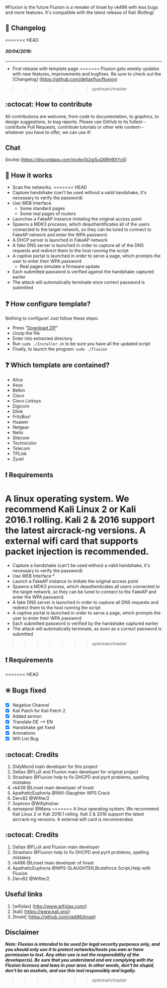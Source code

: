 #Fluxion is the future
Fluxion is a remake of linset by vk496 with less bugs and more features. It's compatible with the latest release of Kali (Rolling)

## :scroll: Changelog
<<<<<<< HEAD
##### 30/04/2016:
---
* First release with template page
=======
Fluxion gets weekly updates with new features, improvements and bugfixes. 
Be sure to check out the [Changelog] (https://github.com/deltaxflux/fluxion)
>>>>>>> upstream/master

## :octocat: How to contribute
All contributions are welcome, from code to documentation, to graphics, to design suggestions, to bug reports.  Please use GitHub to its fullest-- contribute Pull Requests, contribute tutorials or other wiki content-- whatever you have to offer, we can use it!
## Chat
[Invite] (https://discordapp.com/invite/0i2gj5uQ6RH9XYx5)

## :book: How it works

* Scan the networks.
<<<<<<< HEAD
* Capture handshake (can't be used without a valid handshake, it's necessary to verify the password)
* Use WEB Interface
	* Some standard pages
	* Some real pages of routers 
* Launches a FakeAP instance imitating the original access point
* Spawns a MDK3 processs, which deauthentificates all of the users connected to the target network, so they can be lured to connect to FakeAP network and enter the WPA password.
* A DHCP server is launched in FakeAP network
* A fake DNS server is launched in order to capture all of the DNS requests and redirect them to the host running the script
* A captive portal is launched in order to serve a page, which prompts the user to enter their WPA password
	* Real pages simulate a firmware update 
* Each submitted password is verified against the handshake captured earlier
* The attack will automatically terminate once correct password is submitted

##  :question: How configure template?

Nothing to configure! Just follow these steps:
* Press "[Download ZIP](https://github.com/DidyMond/fluxion/archive/master.zip)"
* Unzip the file
* Enter into extracted directory
* Run `sudo ./Installer.sh` to be sure you have all the updated script
* Finally, to launch the program: `sudo ./fluxion`

##  :question: Which template are contained?

* Alice
* Asus
* Belkin
* Cisco
* Cisco Linksys
* Digicom
* Dlink
* FritzBox!
* Huawei
* Netgear
* Netis
* Sitecom
* Technicolor
* Telecom
* TPLink
* Zyxel

##  :heavy_exclamation_mark: Requirements

A linux operating system. We recommend Kali Linux 2 or Kali 2016.1 rolling. Kali 2 & 2016 support the latest aircrack-ng versions. A external wifi card that supports packet injection is recommended.
=======
* Capture a handshake (can't be used without a valid handshake, it's necessary to verify the password)
* Use WEB Interface *
* Launch a FakeAP instance to imitate the original access point
* Spawns a MDK3 process, which deauthenticates all users connected to the target network, so they can be lured to connect to the FakeAP and enter the WPA password.
* A fake DNS server is launched in order to capture all DNS requests and redirect them to the host running the script
* A captive portal is launched in order to serve a page, which prompts the user to enter their WPA password
* Each submitted password is verified by the handshake captured earlier
* The attack will automatically terminate, as soon as a correct password is submitted
>>>>>>> upstream/master

##  :heavy_exclamation_mark: Requirements

<<<<<<< HEAD
##  :eight_spoked_asterisk: Bugs fixed
- [x] Negative Channel
- [x] Kali Patch for Kali Patch 2 
- [x] Added airmon 
- [x] Translate DE --> EN
- [x] Handshake get fixed 
- [x] Animations
- [x] Wifi List Bug 

## :octocat: Credits
1. DidyMond main developer for this project
2. Deltax @FLuX and Fluxion main developer for original project 
3. Strasharo @Fluxion help to fix DHCPD and pyrit problems, spelling mistakes
4. vk439 @Linset main developer of linset 
5. ApatheticEuphoria @Wifi-Slaughter WPS Crack 
6. Derv82 @Wifite/2 
7. Sophron @Wifiphisher
8. sensepost @Mana
=======
A linux operating system. We recommend Kali Linux 2 or Kali 2016.1 rolling. Kali 2 & 2016 support the latest aircrack-ng versions. A external wifi card is recommended. 

## :octocat: Credits
1. Deltax @FLuX and Fluxion main developer 
2. Strasharo @Fluxion help to fix DHCPD and pyrit problems, spelling mistakes
3. vk496 @Linset main developer of linset 
4. ApatheticEuphoria @WPS-SLAUGHTER,Bruteforce Script,Help with Fluxion
5. Derv82 @Wifite/2 

## Useful links
 1. [wifislax] (http://www.wifislax.com/)
 2. [kali] (https://www.kali.org/)
 3. [linset] (https://github.com/vk496/linset)

## Disclaimer

***Note: Fluxion is intended to be used for legal security purposes only, and you should only use it to protect networks/hosts you own or have permission to test. Any other use is not the responsibility of the developer(s).  Be sure that you understand and are complying with the Fluxion licenses and laws in your area.  In other words, don't be stupid, don't be an asshole, and use this tool responsibly and legally.***
>>>>>>> upstream/master
